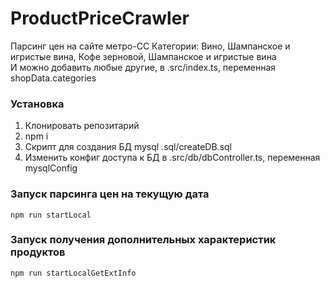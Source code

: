 # ProductPriceCrawler 

Парсинг цен на сайте метро-СС
Категории:
Вино, Шампанское и игристые вина, Кофе зерновой, Шампанское и игристые вина <br>
И можно добавить любые другие, в .src/index.ts, переменная shopData.categories

### Установка
1. Клонировать репозитарий
2. npm i
3. Скрипт для создания БД mysql .sql/createDB.sql
4. Изменить конфиг доступа к БД в .src/db/dbController.ts, переменная mysqlConfig


### Запуск парсинга цен на текущую дата
`npm run startLocal`

### Запуск получения дополнительных характеристик продуктов
`npm run startLocalGetExtInfo`
